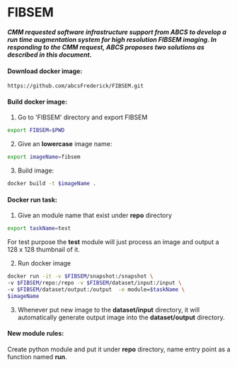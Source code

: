 # FIBSEM

***CMM requested software infrastructure support from ABCS to develop a run time augmentation system for high resolution FIBSEM imaging. In responding to the CMM request, ABCS proposes two solutions as described in this document.***

#### Download docker image:
    https://github.com/abcsFrederick/FIBSEM.git

#### Build docker image:
1. Go to 'FIBSEM' directory and export FIBSEM
  ```sh
  export FIBSEM=$PWD
  ```
2. Give an **lowercase** image name:
  ```sh
  export imageName=fibsem
  ```
3. Build image:
  ```sh
  docker build -t $imageName .
  ```
#### Docker run task:
1. Give an module name that exist under **repo** directory
  ```sh
  export taskName=test
  ```
  For test purpose the **test** module will just process an image and output a 128 x 128 thumbnail of it.
  
2. Run docker image
  ```sh
  docker run -it -v $FIBSEM/snapshot:/snapshot \
  -v $FIBSEM/repo:/repo -v $FIBSEM/dataset/input:/input \
  -v $FIBSEM/dataset/output:/output  -e module=$taskName \
  $imageName
  ```
3. Whenever put new image to the **dataset/input** directory, it will automatically generate output image into the **dataset/output** directory.

#### New module rules:
Create python module and put it under **repo** directory, name entry point as a function named **run**.